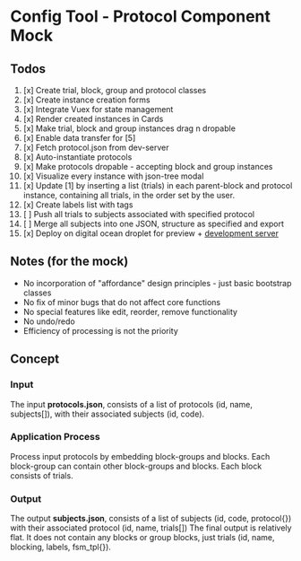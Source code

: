 # Config Tool - Protocol Component Mock

## Todos
1. [x] Create trial, block, group and protocol classes
2. [x] Create instance creation forms
3. [x] Integrate Vuex for state management
4. [x] Render created instances in Cards
5. [x] Make trial, block and group instances drag n dropable
6. [x] Enable data transfer for [5]
8. [x] Fetch protocol.json from dev-server
9. [x] Auto-instantiate protocols
10. [x] Make protocols dropable - accepting block and group instances
11. [x] Visualize every instance with json-tree modal
12. [x] Update [1] by inserting a list (trials) in each parent-block and protocol instance, containing all trials, in the order set by the user.
13. [x] Create labels list with tags 
14. [ ] Push all trials to subjects associated with specified protocol
15. [ ] Merge all subjects into one JSON, structure as specified and export
16. [x] Deploy on digital ocean droplet for preview + [development server](https://github.com/aris-konstantinidis/config-tool_mock-server)

## Notes (for the mock)
- No incorporation of "affordance" design principles - just basic bootstrap classes
- No fix of minor bugs that do not affect core functions
- No special features like edit, reorder, remove functionality
- No undo/redo
- Efficiency of processing is not the priority

## Concept
### Input
The input **protocols.json**, consists of a list of protocols (id, name, subjects[]), with their associated subjects (id, code).
### Application Process
Process input protocols by embedding block-groups and blocks. Each block-group can contain other block-groups and blocks. Each block consists of trials.
### Output
The output **subjects.json**, consists of a list of subjects (id, code, protocol{}) with their associated protocol (id, name, trials[])
The final output is relatively flat. It does not contain any blocks or group blocks, just trials (id, name, blocking, labels, fsm_tpl{}).
